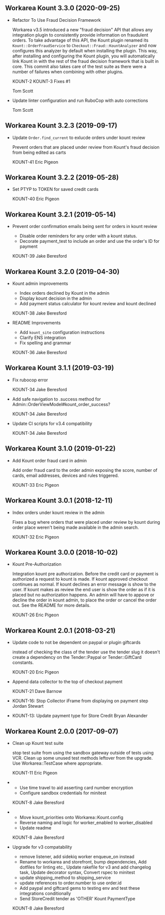 Workarea Kount 3.3.0 (2020-09-25)
--------------------------------------------------------------------------------

*   Refactor To Use Fraud Decision Framework

    Workarea v3.5 introduced a new "fraud decision" API that allows any
    integration plugin to consistently provide information on fraudulent
    orders. To take advantage of this API, the Kount plugin renamed its
    `Kount::OrderFraudService` to `Checkout::Fraud::KountAnalyzer` and now
    configures this analyzer by default when installing the plugin. This
    way, after installing and configuring the Kount plugin, you will
    automatically link Kount in with the rest of the fraud decision
    framework that is built in core. This commit also takes care of the test
    suite as there were a number of failures when combining with other
    plugins.

    KOUNT-2
    KOUNT-3
    Fixes #1

    Tom Scott

*   Update linter configuration and run RuboCop with auto corrections


    Tom Scott



Workarea Kount 3.2.3 (2019-09-17)
--------------------------------------------------------------------------------

*   Update `Order.find_current` to exlucde orders under kount review

    Prevent orders that are placed under review from Kount's fraud decision
    from being edited as carts

    KOUNT-41
    Eric Pigeon



Workarea Kount 3.2.2 (2019-05-28)
--------------------------------------------------------------------------------

*   Set PTYP to TOKEN for saved credit cards

    KOUNT-40
    Eric Pigeon



Workarea Kount 3.2.1 (2019-05-14)
--------------------------------------------------------------------------------

*   Prevent order confirmation emails being sent for orders in kount review

    * Disable order reminders for any order with a kount status.
    * Decorate payment_test to include an order and use the order's ID for payment

    KOUNT-39
    Jake Beresford



Workarea Kount 3.2.0 (2019-04-30)
--------------------------------------------------------------------------------

*   Kount admin improvements

    * Index orders declined by Kount in the admin
    * Display kount decision in the admin
    * Add payment status calculator for kount review and kount declined

    KOUNT-38
    Jake Beresford

*   README Improvements

    * Add `kount_site` configuration instructions
    * Clarify ENS integration
    * Fix spelling and grammar

    KOUNT-36
    Jake Beresford



Workarea Kount 3.1.1 (2019-03-19)
--------------------------------------------------------------------------------

*   Fix rubocop error

    KOUNT-34
    Jake Beresford

*   Add safe navigation to .success method for Admin::OrderViewModel#kount_order_success?

    KOUNT-34
    Jake Beresford

*   Update CI scripts for v3.4 compatibility

    KOUNT-34
    Jake Beresford



Workarea Kount 3.1.0 (2019-01-22)
--------------------------------------------------------------------------------

*   Add Kount order fraud card in admin

    Add order fraud card to the order admin exposing the score, number of
    cards, email addresses, devices and rules triggered.

    KOUNT-33
    Eric Pigeon



Workarea Kount 3.0.1 (2018-12-11)
--------------------------------------------------------------------------------

*   Index orders under kount review in the admin

    Fixes a bug where orders that were placed under review by kount during
    order place weren't being made available in the admin search.

    KOUNT-32
    Eric Pigeon



Workarea Kount 3.0.0 (2018-10-02)
--------------------------------------------------------------------------------

*   Kount Pre-Authorization

    Integration kount pre authorization.  Before the credit card or payment
    is authorized a request to kount is made.  If kount approved checkout
    continues as normal.  If kount declines an error message is show to the
    user.  If kount makes as review the end user is show the order as if it
    is placed but no authorization happens.  An admin will have to appove or
    decline the order in kount admin, to place the order or cancel the order
    out.  See the README for more details.

    KOUNT-26
    Eric Pigeon



Workarea Kount 2.0.1 (2018-03-21)
--------------------------------------------------------------------------------

*   Update code to not be dependent on paypal or plugin giftcards

    instead of checking the class of the tender use the tender slug it
    doesn't create a dependency on the Tender::Paypal or Tender::GiftCard
    constants.

    KOUNT-20
    Eric Pigeon

*   Append data collector to the top of checkout payment

    KOUNT-21
    Dave Barnow

*   KOUNT-16: Stop Collector iFrame from displaying on payment step
    Jordan Stewart

*   KOUNT-13: Update payment type for Store Credit
    Bryan Alexander


Workarea Kount 2.0.0 (2017-09-07)
--------------------------------------------------------------------------------

*   Clean up Kount test suite

    stop test suite from using the sandbox gateway outside of tests using
    VCR.  Clean up some unused test methods leftover from the upgrade.  Use
    Workarea::TestCase where appropriate.

    KOUNT-11
    Eric Pigeon

*   * Use time travel to aid asserting card number encryption
    * Configure sandbox credentials for minitest

    KOUNT-8
    Jake Beresford

*   * Move kount_priorities onto Workarea::Kount.config
    * Reverse naming and logic for worker_enabled to worker_disabled
    * Update readme

    KOUNT-8
    Jake Beresford

*   Upgrade for v3 compatability

    * remove listener, add sidekiq worker enqueue_on instead
    * Rename to workarea and storefront, bump dependencies, Add dotfiles for linting etc., Update rakefile for v3 and add changelog task, Update decorator syntax, Convert rspec to minitest
    * update shipping_method to shipping_service
    * update references to order.number to use order.id
    * Add paypal and giftcard gems to testing env and test these integrations conditionally
    * Send StoreCredit tender as 'OTHER' Kount PaymentType

    KOUNT-8
    Jake Beresford
